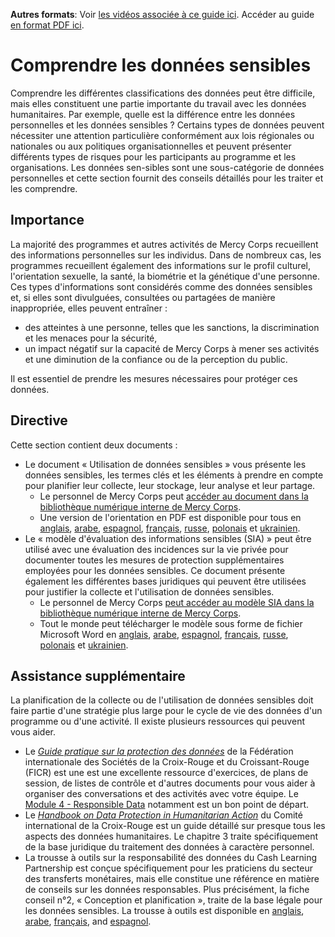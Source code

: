 **Autres formats**: Voir [les vidéos associée à ce guide ici](https://youtu.be/RrHIw10VW4I). Accéder au guide [en format PDF ici](http://dldocs.mercycorps.org/DPPSensitiveDataGuideFR.pdf).

# Comprendre les données sensibles
Comprendre les différentes classifications des données peut être difficile, mais elles constituent une partie importante du travail avec les données humanitaires. Par exemple, quelle est la différence entre les données personnelles et les données sensibles ? Certains types de données peuvent nécessiter une attention particulière conformément aux lois régionales ou nationales ou aux politiques organisationnelles et peuvent présenter différents types de risques pour les participants au programme et les organisations. Les données sen-sibles sont une sous-catégorie de données personnelles et cette section fournit des conseils détaillés pour les traiter et les comprendre.

## Importance
La majorité des programmes et autres activités de Mercy Corps recueillent des informations personnelles sur les individus. Dans de nombreux cas, les programmes recueillent également des informations sur le profil culturel, l'orientation sexuelle, la santé, la biométrie et la génétique d'une personne. Ces types d'informations sont considérés comme des données sensibles et, si elles sont divulguées, consultées ou partagées de manière inappropriée, elles peuvent entraîner :
- des atteintes à une personne, telles que les sanctions, la discrimination et les menaces pour la sécurité,
- un impact négatif sur la capacité de Mercy Corps à mener ses activités et une diminution de la confiance ou de la perception du public.

Il est essentiel de prendre les mesures nécessaires pour protéger ces données.

## Directive
Cette section contient deux documents :
- Le document « Utilisation de données sensibles » vous présente les données sensibles, les termes clés et les éléments à prendre en compte pour planifier leur collecte, leur stockage, leur analyse et leur partage.
  - Le personnel de Mercy Corps peut [accéder au document dans la bibliothèque numérique interne de Mercy Corps](https://library.mercycorps.org/record/39242).
  - Une version de l'orientation en PDF est disponible pour tous en [anglais](https://dldocs.mercycorps.org/SensitiveDataProcessingGuidance.pdf), [arabe](https://dldocs.mercycorps.org/SensitiveDataGuidance-AR.pdf), [espagnol](https://dldocs.mercycorps.org/SensitiveDataGuidance-ES.pdf), [français](https://dldocs.mercycorps.org/SensitiveDataGuidance-FR.pdf), [russe](https://dldocs.mercycorps.org/SensitiveDataGuidance-RU.pdf), [polonais](http://dldocs.mercycorps.org/SensitiveDataProcessingGuidancePL.pdf) et [ukrainien](http://dldocs.mercycorps.org/SensitiveDataProcessingGuidanceUA.pdf).
- Le « modèle d'évaluation des informations sensibles (SIA) » peut être utilisé avec une évaluation des incidences sur la vie privée pour documenter toutes les mesures de protection supplémentaires employées pour les données sensibles. Ce document présente également les différentes bases juridiques qui peuvent être utilisées pour justifier la collecte et l'utilisation de données sensibles.
  - Le personnel de Mercy Corps [peut accéder au modèle SIA dans la bibliothèque numérique interne de Mercy Corps](https://library.mercycorps.org/record/39246).
  - Tout le monde peut télécharger le modèle sous forme de fichier Microsoft Word en [anglais](http://dldocs.mercycorps.org/SensitiveInformationAssessmentTemplate.docx), [arabe](http://dldocs.mercycorps.org/SensitiveInformationAssessmentTemplate-AR.docx), [espagnol](http://dldocs.mercycorps.org/SensitiveInformationAssessmentTemplate-ES.docx), [français](http://dldocs.mercycorps.org/SensitiveInformationAssessmentTemplate-FR.docx),  [russe](http://dldocs.mercycorps.org/SensitiveInformationAssessmentTemplate-RU.docx), [polonais](http://dldocs.mercycorps.org/SensitiveInformationAssessmentTemplatePL.docx) et [ukrainien](http://dldocs.mercycorps.org/SensitiveInformationAssessmentTemplateUA.docx).

## Assistance supplémentaire
La planification de la collecte ou de l'utilisation de données sensibles doit faire partie d'une stratégie plus large pour le cycle de vie des données d'un programme ou d'une activité. Il existe plusieurs ressources qui peuvent vous aider.
- Le [*Guide pratique sur la protection des données*](https://preparecenter.org/toolkit/data-playbook-toolkit/) de la Fédération internationale des Sociétés de la Croix-Rouge et du Croissant-Rouge (FICR) est une est une excellente ressource d'exercices, de plans de session, de listes de contrôle et d'autres documents pour vous aider à organiser des conversations et des activités avec votre équipe. Le [Module 4 - Responsible Data](https://preparecenter.org/responsible-data-data-playbook-beta/) notamment est un bon point de départ.
- Le [*Handbook on Data Protection in Humanitarian Action*](https://www.icrc.org/en/data-protection-humanitarian-action-handbook) du Comité international de la Croix-Rouge est un guide détaillé sur presque tous les aspects des données humanitaires. Le chapitre 3 traite spécifiquement de la base juridique du traitement des données à caractère personnel.
- La trousse à outils sur la responsabilité des données du Cash Learning Partnership est conçue spécifiquement pour les praticiens du secteur des transferts monétaires, mais elle constitue une référence en matière de conseils sur les données responsables. Plus précisément, la fiche conseil n°2, « Conception et planification », traite de la base légale pour les données sensibles. La trousse à outils est disponible en [anglais](https://www.calpnetwork.org/wp-content/uploads/2021/03/Data-Responsibility-Toolkit_A-guide-for-Cash-and-Voucher-Practitioners.pdf), [arabe](https://www.calpnetwork.org/ar/publication/data-responsibility-toolkit-a-guide-for-cva-practitioners/), [français](https://www.calpnetwork.org/fr/publication/data-responsibility-toolkit-a-guide-for-cva-practitioners/), and [espagnol](https://www.calpnetwork.org/es/publication/data-responsibility-toolkit-a-guide-for-cva-practitioners/).
